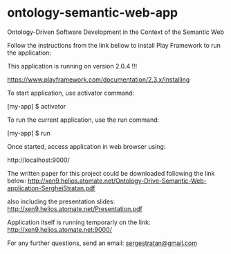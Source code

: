 # ontology-semantic-web-app
Ontology-Driven Software Development in the Context of the Semantic Web

Follow the instructions from the link bellow to install Play Framework to run the application:

This application is running on version 2.0.4 !!!

https://www.playframework.com/documentation/2.3.x/Installing

To start application, use activator command:

[my-app] $ activator

To run the current application, use the run command:

[my-app] $ run

Once started, access application in web browser using:

http://localhost:9000/

The written paper for this project could be downloaded following the link below:
http://xen9.helios.atomate.net/Ontology-Drive-Semantic-Web-application-SergheiStratan.pdf

also including the presentation slides:
http://xen9.helios.atomate.net/Presentation.pdf

Application itself is running temporarly on the link:
http://xen9.helios.atomate.net:9000/

For any further questions, send an email:
sergestratan@gmail.com